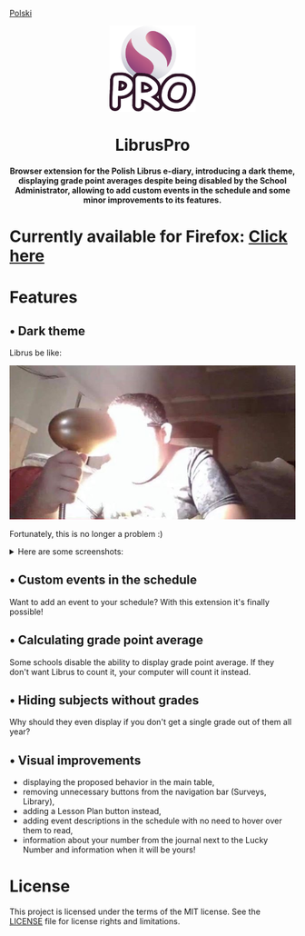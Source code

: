 [Polski](README_pl.md)
<p align="center">
  <a href="https://github.com/kasrow12/LibrusPro">
    <img src="img/icon.png" alt="Logo" width="30%" height="30%">
  </a>
  <h1 align="center">LibrusPro</h1>
  <h4 align="center">Browser extension for the Polish Librus e-diary, introducing a dark theme, displaying grade point averages despite being disabled by the School Administrator, allowing to add custom events in the schedule and some minor improvements to its features.</h4>
</p>

# Currently available for Firefox: <a href="https://addons.mozilla.org/en-US/firefox/addon/libruspro/">Click here</a>


# Features

## • Dark theme
Librus be like:

![Light theme meme](docs/lightThemeMeme.jpg?raw=true)

Fortunately, this is no longer a problem :)
<details>
  <summary>Here are some screenshots:</summary>

![Dark theme 1](docs/librusPro_oceny.png?raw=true)
![Dark theme 2](docs/librusPro_frekwencja.png?raw=true)
![Dark theme 3](docs/librusPro_terminarz.png?raw=true)
![Dark theme 4](docs/librusPro_wiadomosci.png?raw=true)
![Dark theme 5](docs/librusPro_naglowek.png?raw=true)
</details>

## • Custom events in the schedule
Want to add an event to your schedule? With this extension it's finally possible!

## • Calculating grade point average
Some schools disable the ability to display grade point average. If they don't want Librus to count it, your computer will count it instead.

## • Hiding subjects without grades
Why should they even display if you don't get a single grade out of them all year?

## • Visual improvements
- displaying the proposed behavior in the main table,
- removing unnecessary buttons from the navigation bar (Surveys, Library),
- adding a Lesson Plan button instead,
- adding event descriptions in the schedule with no need to hover over them to read,
- information about your number from the journal next to the Lucky Number and information when it will be yours!

# License
This project is licensed under the terms of the MIT license. See the [LICENSE](LICENSE.md) file for license rights and limitations.
